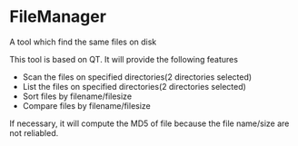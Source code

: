 # FileManager
A tool which find the same files on disk

This tool is based on QT. It will provide the following features
* Scan the files on specified directories(2 directories selected)
* List the files on specified directories(2 directories selected)
* Sort files by filename/filesize
* Compare files by filename/filesize

If necessary, it will compute the MD5 of file because the file name/size are not reliabled.
